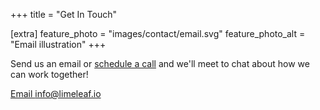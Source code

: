 +++
title = "Get In Touch"

[extra]
feature_photo = "images/contact/email.svg"
feature_photo_alt = "Email illustration"
+++

Send us an email or <a href="https://calendly.com/limeleaf/30min" title="Calendly link">schedule a call</a> and we'll meet to chat about how we can work together!

<a role="button" href="mailto:info@limeleaf.io" title="Limeleaf email address">Email info@limeleaf.io</a>

